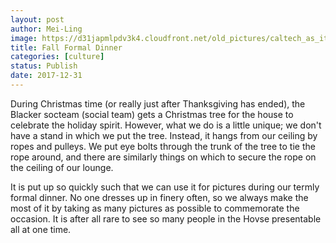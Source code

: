 ```yaml
---
layout: post
author: Mei-Ling
image: https://d31japmlpdv3k4.cloudfront.net/old_pictures/caltech_as_it_happens/6a0105349b8251970b01bb09df9402970d.jpg
title: Fall Formal Dinner
categories: [culture]
status: Publish
date: 2017-12-31
---
```


During Christmas time (or really just after Thanksgiving has ended), the Blacker socteam (social team) gets a Christmas tree for the house to celebrate the holiday spirit. However, what we do is a little unique; we don't have a stand in which we put the tree. Instead, it hangs from our ceiling by ropes and pulleys. We put eye bolts through the trunk of the tree to tie the rope around, and there are similarly things on which to secure the rope on the ceiling of our lounge.

It is put up so quickly such that we can use it for pictures during our termly formal dinner. No one dresses up in finery often, so we always make the most of it by taking as many pictures as possible to commemorate the occasion. It is after all rare to see so many people in the Hovse presentable all at one time.


